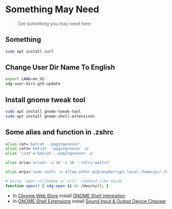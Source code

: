 # Something May Need

> Get something you may need here

## Something

```bash
sudo apt install curl
```

## Change User Dir Name To English

```bash
export LANG=en_US
xdg-user-dirs-gtk-update
```

## Install gnome tweak tool

```bash
sudo apt install gnome-tweak-tool
sudo apt install gnome-shell-extensions
```

## Some alias and function in .zshrc

```bash
alias cat='batcat --paging=never'
alias catn='batcat --paging=never -p'
alias '\cat'='batcat --paging=never -p'

alias aria='aria2c -x 16 -s 16 --retry-wait=1'

alias mrpi='sudo sshfs -o allow_other pi@raspberrypi.local:/home/pi/ /home/gene/RaspberryPi'

# Using 'open <fileName or url>' command like macOS
function open() { xdg-open $1 &> /dev/null; }
```

- In [Chrome Web Store](https://chrome.google.com/webstore/category/extensions) install [GNOME Shell integration](https://chrome.google.com/webstore/detail/gnome-shell-integration/gphhapmejobijbbhgpjhcjognlahblep)
- In [GNOME Shell Extensions](https://extensions.gnome.org) install [Sound Input & Output Device Chooser](https://extensions.gnome.org/extension/906/sound-output-device-chooser/)
